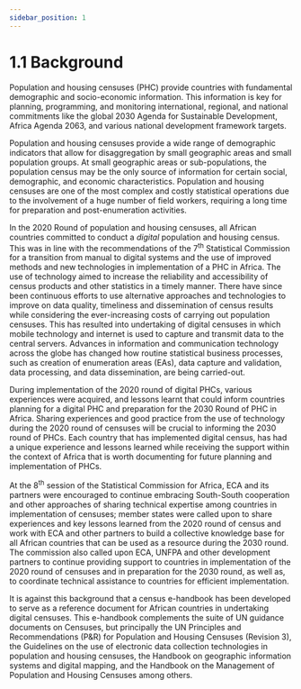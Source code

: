 ```yaml
---
sidebar_position: 1
---
```


# 1.1 Background

Population and housing censuses (PHC) provide countries with fundamental demographic and socio-economic information. This information is key for planning, programming, and monitoring international, regional, and national commitments like the global 2030 Agenda for Sustainable Development, Africa Agenda 2063, and various national development framework targets.

Population and housing censuses provide a wide range of demographic indicators that allow for disaggregation by small geographic areas and small population groups. At small geographic areas or sub-populations, the population census may be the only source of information for certain social, demographic, and economic characteristics. Population and housing censuses are one of the most complex and costly statistical operations due to the involvement of a huge number of field workers, requiring a long time for preparation and post-enumeration activities.

In the 2020 Round of population and housing censuses, all African countries committed to conduct a *digital* population and housing census. This was in line with the recommendations of the 7<sup>th</sup> Statistical Commission for a transition from manual to digital systems and the use of improved methods and new technologies in implementation of a PHC in Africa. The use of technology aimed to increase the reliability and accessibility of census products and other statistics in a timely manner. There have since been continuous efforts to use alternative approaches and technologies to improve on data quality, timeliness and dissemination of census results while considering the ever-increasing costs of carrying out population censuses. This has resulted into undertaking of digital censuses in which mobile technology and internet is used to capture and transmit data to the central servers.  Advances in information and communication technology across the globe has changed how routine statistical business processes, such as creation of enumeration areas (EAs), data capture and validation, data processing, and data dissemination, are being carried-out.

During implementation of the 2020 round of digital PHCs, various experiences were acquired, and lessons learnt that could inform countries planning for a digital PHC and preparation for the 2030 Round of PHC in Africa. Sharing experiences and good practice from the use of technology during the 2020 round of censuses will be crucial to informing the 2030 round of PHCs.  Each country that has implemented digital census, has had a unique experience and lessons learned while receiving the support within the context of Africa that is worth documenting for future planning and implementation of PHCs.

At the 8<sup>th</sup> session of the Statistical Commission for Africa, ECA and its partners were encouraged to continue embracing South-South cooperation and other approaches of sharing technical expertise among countries in implementation of censuses; member states were called upon to share experiences and key lessons learned from the 2020 round of census and work with ECA and other partners to build a collective knowledge base for all African countries that can be used as a resource during the 2030 round. The commission also called upon ECA, UNFPA and other development partners to continue providing support to countries in implementation of the 2020 round of censuses and in preparation for the 2030 round, as well as, to coordinate technical assistance to countries for efficient implementation.

It is against this background that a census e-handbook has been developed to serve as a reference document for African countries in undertaking digital censuses. This e-handbook complements the suite of UN guidance documents on Censuses, but principally the UN Principles and Recommendations (P&R) for Population and Housing Censuses (Revision 3), the Guidelines on the use of electronic data collection technologies in population and housing censuses, the Handbook on geographic information systems and digital mapping, and the Handbook on the Management of Population and Housing Censuses among others.

